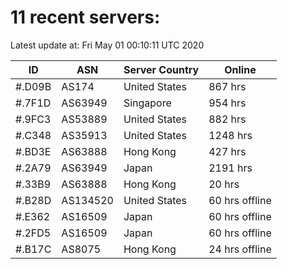 # 11 recent servers:

Latest update at: Fri May 01 00:10:11 UTC 2020

| ID | ASN | Server Country | Online |
| -- | --- | -------------- | ------ |
| #.D09B | AS174 | United States | 867 hrs |
| #.7F1D | AS63949 | Singapore | 954 hrs |
| #.9FC3 | AS53889 | United States | 882 hrs |
| #.C348 | AS35913 | United States | 1248 hrs |
| #.BD3E | AS63888 | Hong Kong | 427 hrs |
| #.2A79 | AS63949 | Japan | 2191 hrs |
| #.33B9 | AS63888 | Hong Kong | 20 hrs |
| #.B28D | AS134520 | United States | 60 hrs offline |
| #.E362 | AS16509 | Japan | 60 hrs offline |
| #.2FD5 | AS16509 | Japan | 60 hrs offline |
| #.B17C | AS8075 | Hong Kong | 24 hrs offline |

